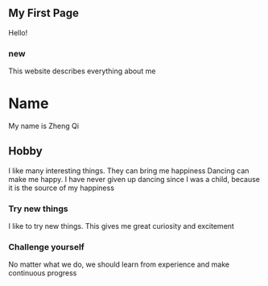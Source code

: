 ## My First Page

Hello!

### new

This website describes everything about me



# Name
My name is Zheng Qi
## Hobby
I like many interesting things. They can bring me happiness
Dancing can make me happy. I have never given up dancing since I was a child, because it is the source of my happiness


### Try new things

I like to try new things. This gives me great curiosity and excitement
### Challenge yourself

No matter what we do, we should learn from experience and make continuous progress
